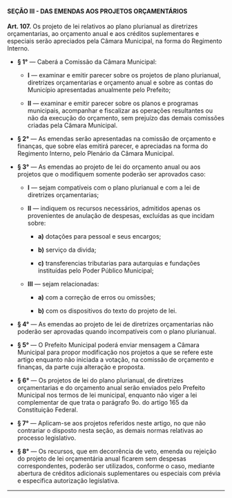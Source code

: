 #### SEÇÃO III - DAS EMENDAS AOS PROJETOS ORÇAMENTÁRIOS


**Art. 107.** Os projeto de lei relativos ao plano plurianual as diretrizes orçamentarias, ao orçamento anual e aos créditos suplementares e especiais serão apreciados pela Câmara Municipal, na forma do Regimento Interno.

- **§ 1°** — Caberá a Comissão da Câmara Municipal:

	- **I** — examinar e emitir parecer sobre os projetos de plano plurianual, diretrizes orçamentarias e orçamento anual e sobre as contas do Município apresentadas anualmente pelo Prefeito;

	- **II** — examinar e emitir parecer sobre os planos e programas municipais, acompanhar e fiscalizar as operações resultantes ou não da execução do orçamento, sem prejuízo das demais comissões criadas pela Câmara Municipal.

- **§ 2°** — As emendas serão apresentadas na comissão de orçamento e finanças, que sobre elas emitirá parecer, e apreciadas na forma do Regimento Interno, pelo Plenário da Câmara Municipal.

- **§ 3°** — As emendas ao projeto de lei do orçamento anual ou aos projetos que o modifiquem somente poderão ser aprovados caso: 

	- **I** — sejam compatíveis com o plano plurianual e com a lei de diretrizes orçamentarias;

	- **II** — indiquem os recursos necessários, admitidos apenas os provenientes de anulação de despesas, excluídas as que incidam sobre: 

		- **a)** dotações para pessoal e seus encargos; 

		- **b)** serviço da divida;

		- **c)** transferencias tributarias para autarquias e fundações instituídas pelo Poder Público Municipal;

	- **III** — sejam relacionadas: 

		- **a)** com a correção de erros ou omissões;

		- **b)** com os dispositivos do texto do projeto de lei.

- **§ 4°** — As emendas ao projeto de lei de diretrizes orçamentarias não poderão ser aprovadas quando incompatíveis com o plano plurianual. 

- **§ 5°** — O Prefeito Municipal poderá enviar mensagem a Câmara Municipal para propor modificação nos projetos a que se refere este artigo enquanto não iniciada a votação, na comissão de orçamento e finanças, da parte cuja alteração e proposta.

- **§ 6°** — Os projetos de lei do plano plurianual, de diretrizes orçamentarias e do orçamento anual serão enviados pelo Prefeito Municipal nos termos de lei municipal, enquanto não viger a lei complementar de que trata o parágrafo 9o. do artigo 165 da Constituição Federal. 

- **§ 7°** — Aplicam-se aos projetos referidos neste artigo, no que não contrariar o disposto nesta seção, as demais normas relativas ao processo legislativo. 

- **§ 8°** — Os recursos, que em decorrência de veto, emenda ou rejeição do projeto de lei orçamentária anual ficarem sem despesas correspondentes, poderão ser utilizados, conforme o caso, mediante abertura de créditos adicionais suplementares ou especiais com prévia e especifica autorização legislativa.

---